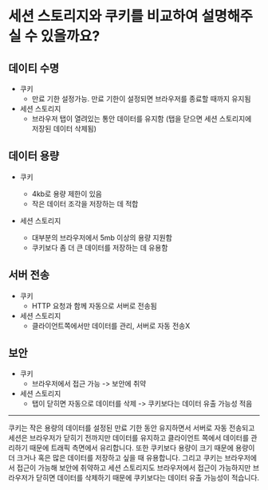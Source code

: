# 세션 스토리지와 쿠키를 비교하여 설명해주실 수 있을까요?

## 데이티 수명

- 쿠키
  - 만료 기한 설정가능. 만료 기한이 설정되면 브라우저를 종료할 때까지 유지됨
- 세션 스토리지
  - 브라우저 탭이 열려있는 통안 데이터를 유지함
    (탭을 닫으면 세션 스토리지에 저장된 데이터 삭제됨)

## 데이터 용량

- 쿠키

  - 4kb로 용량 제한이 있음
  - 작은 데이터 조각을 저장하는 데 적합

- 세션 스토리지
  - 대부분의 브라우저에서 5mb 이상의 용량 지원함
  - 쿠키보다 좀 더 큰 데이터를 저장하는 데 유용함

## 서버 전송

- 쿠키
  - HTTP 요청과 함께 자동으로 서버로 전송됨
- 세션 스토리지
  - 클라이언트쪽에서만 데이터를 관리, 서버로 자동 전송X

## 보안

- 쿠키
  - 브라우저에서 접근 가능 -> 보안에 취약
- 세션 스토리지
  - 탭이 닫히면 자동으로 데이터를 삭제 -> 쿠키보다는 데이터 유출 가능성 적음

---

쿠키는 작은 용량의 데이터를 설정된 만료 기한 동안 유지하면서 서버로 자동 전송되고 세션은 브라우저가 닫히기 전까지만 데이터를 유지하고 클라이언트 쪽에서 데이터를 관리하기 때문에 트래픽 측면에서 유리합니다. 또한 쿠키보다 용량이 크기 때문에 용량이 더 크거나 혹은 많은 데이터를 저장하고 싶을 때 유용합니다. 그리고 쿠키는 브라우저에서 접근이 가능해 보안에 취약하고 세션 스토리지도 브라우저에서 접근이 가능하지만 브라우저가 닫히면 데이터를 삭제하기 때문에 쿠키보다는 데이터 유출 가능성이 적습니다.
